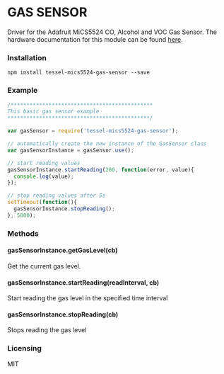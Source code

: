 # GAS SENSOR
Driver for the Adafruit MiCS5524 CO, Alcohol and VOC Gas Sensor.
The hardware documentation for this module can be found [here](https://learn.adafruit.com/adafruit-mics5524-gas-sensor-breakout).


### Installation
```
npm install tessel-mics5524-gas-sensor --save
```

### Example
```js
/*********************************************
This basic gas sensor example
*********************************************/

var gasSensor = require('tessel-mics5524-gas-sensor');

// automatically create the new instance of the GasSensor class
var gasSensorInstance = gasSensor.use();

// start reading values
gasSensorInstance.startReading(200, function(error, value){
  console.log(value);
});

// stop reading values after 5s
setTimeout(function(){
  gasSensorInstance.stopReading();
}, 5000);
```

### Methods

#### gasSensorInstance.getGasLevel(cb)  
Get the current gas level.  

#### gasSensorInstance.startReading(readInterval, cb)  
Start reading the gas level in the specified time interval

#### gasSensorInstance.stopReading(cb)  
Stops reading the gas level

### Licensing  
MIT
